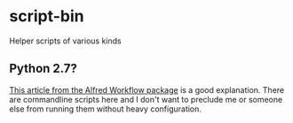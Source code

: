 # script-bin
Helper scripts of various kinds

## Python 2.7?
[This article from the Alfred Workflow
package](https://www.deanishe.net/alfred-workflow/supported-versions.html#id7) is a good explanation. There are
commandline scripts here and I don't want to preclude me or someone else from
running them without heavy configuration.
